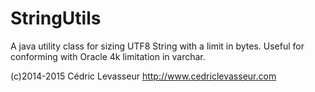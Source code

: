 StringUtils
===========

A java utility class for sizing UTF8 String with a limit in bytes.
Useful for conforming with Oracle 4k limitation in varchar.

 (c)2014-2015 Cédric Levasseur http://www.cedriclevasseur.com
